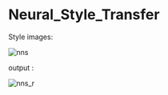 # Neural_Style_Transfer

Style images:

![nns](https://user-images.githubusercontent.com/29463052/212563822-57d14d0a-21b4-49cf-828b-fa15b9f3c39f.jpg)




output :


![nns_r](https://user-images.githubusercontent.com/29463052/212563581-51af6a07-75e1-41c5-ad86-f5417bed22e8.jpg)

